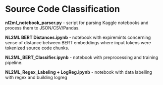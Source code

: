 # Source Code Classification
__nl2ml_notebook_parser.py__ - script for parsing Kaggle notebooks and process them to JSON/CSV/Pandas.

__NL2ML BERT Distances.ipynb__ - notebook with expiremints concerning sense of distance between BERT embeddings where input tokens were tokenized source code chunks.

__NL2ML_BERT_Classifier.ipynb__ - notebook with preprocessing and training pipeline.

__NL2ML_Regex_Labeling + LogReg.ipynb__ - notebook with data labelling with regex and building logreg
